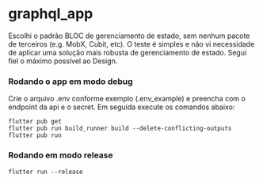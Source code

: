 # graphql_app

Escolhi o padrão BLOC de gerenciamento de estado, sem nenhum pacote de terceiros (e.g. MobX, Cubit, etc). O teste é simples e não vi necessidade de aplicar uma solução mais robusta de gerenciamento de estado.
Segui fiel o máximo possível ao Design. 

### Rodando o app em modo debug
Crie o arquivo .env conforme exemplo (.env_example) e preencha com o endpoint da api e o secret.
Em seguida execute os comandos abaixo:
```
flutter pub get
flutter pub run build_runner build --delete-conflicting-outputs
flutter pub run
```
### Rodando em modo release

```
flutter run --release
```
